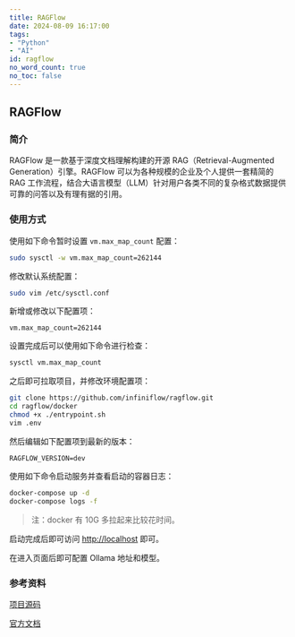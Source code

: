 ```yaml
---
title: RAGFlow
date: 2024-08-09 16:17:00
tags: 
- "Python"
- "AI"
id: ragflow
no_word_count: true
no_toc: false
---
```


## RAGFlow

### 简介

RAGFlow 是一款基于深度文档理解构建的开源 RAG（Retrieval-Augmented Generation）引擎。RAGFlow 可以为各种规模的企业及个人提供一套精简的 RAG 工作流程，结合大语言模型（LLM）针对用户各类不同的复杂格式数据提供可靠的问答以及有理有据的引用。

### 使用方式

使用如下命令暂时设置 `vm.max_map_count` 配置：

```bash
sudo sysctl -w vm.max_map_count=262144
```

修改默认系统配置：

```bash
sudo vim /etc/sysctl.conf
```

新增或修改以下配置项：

```text
vm.max_map_count=262144
```

设置完成后可以使用如下命令进行检查：

```bash
sysctl vm.max_map_count
```

之后即可拉取项目，并修改环境配置项：

```bash
git clone https://github.com/infiniflow/ragflow.git
cd ragflow/docker
chmod +x ./entrypoint.sh
vim .env 
```

然后编辑如下配置项到最新的版本：

```text
RAGFLOW_VERSION=dev
```

使用如下命令启动服务并查看启动的容器日志：

```bash
docker-compose up -d
docker-compose logs -f 
```

> 注：docker 有 10G 多拉起来比较花时间。

启动完成后即可访问 [http://localhost](http://localhost) 即可。

在进入页面后即可配置 Ollama 地址和模型。

### 参考资料

[项目源码](https://github.com/infiniflow/ragflow)

[官方文档](https://ragflow.io/docs/dev/)
